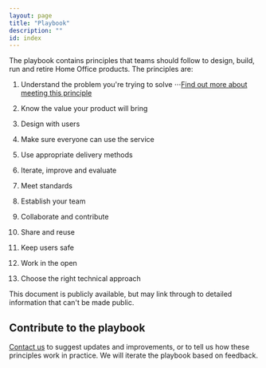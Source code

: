 ```yaml
---
layout: page
title: "Playbook"
description: ""
id: index
---
```


The playbook contains principles that teams should follow to design, build, run and retire Home Office products. The principles are:

1. Understand the problem you're trying to solve
⋅⋅⋅[Find out more about meeting this principle](https://ukhomeoffice.github.io/playbook/problem/)

2. Know the value your product will bring 
3. Design with users
4. Make sure everyone can use the service
5. Use appropriate delivery methods
6. Iterate, improve and evaluate
7. Meet standards
8. Establish your team
9. Collaborate and contribute
10. Share and reuse
11. Keep users safe
12. Work in the open
13. Choose the right technical approach

This document is publicly available, but may link through to detailed information that can't be made public.

## Contribute to the playbook
[Contact us](mailto:francesca.white@digital.homeoffice.gov.uk) to suggest updates and improvements, or to tell us how these principles work in practice. We will iterate the playbook based on feedback. 
